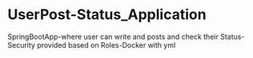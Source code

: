 # UserPost-Status_Application
SpringBootApp-where user can write and posts and check their Status-Security provided based on Roles-Docker with yml 
